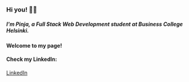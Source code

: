### Hi you! :zombie_woman:

##### I'm Pinja, a Full Stack Web Development student at Business College Helsinki.

#### **Welcome to my page!**

#### Check my LinkedIn:

[LinkedIn](https://fi.linkedin.com/in/pinja-alanne-3920a1161)
